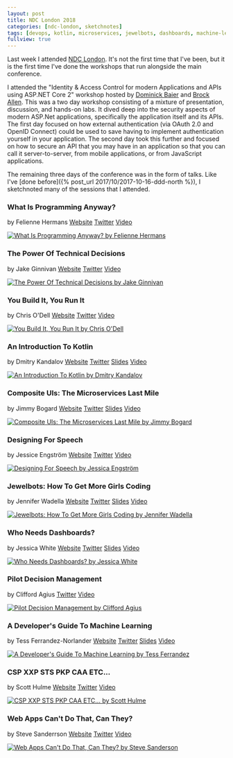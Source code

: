```yaml
---
layout: post
title: NDC London 2018
categories: [ndc-london, sketchnotes]
tags: [devops, kotlin, microservices, jewelbots, dashboards, machine-learning, content-security-policy, strict-transport-security, web-assembly, service-worker]
fullview: true
---
```


Last week I attended [NDC London](https://ndc-london.com). It's not the first time that I've been, but it is the first time I've done the workshops that run alongside the main conference.

I attended the "Identity & Access Control for modern Applications and APIs using ASP.NET Core 2" workshop hosted by [Dominick Baier](https://twitter.com/leastprivilege) and [Brock Allen](https://twitter.com/brockallen). This was a two day workshop consisting of a mixture of presentation, discussion, and hands-on labs. It dived deep into the security aspects of modern ASP.Net applications, specifically the application itself and its APIs. The first day focused on how external authentication (via OAuth 2.0 and OpenID Connect) could be used to save having to implement authentication yourself in your application. The second day took this further and focused on how to secure an API that you may have in an application so that you can call it server-to-server, from mobile applications, or from JavaScript applications.

The remaining three days of the conference was in the form of talks. Like I've [done before]({% post_url 2017/10/2017-10-16-ddd-north %}), I sketchnoted many of the sessions that I attended.

### What Is Programming Anyway?
by Felienne Hermans
<i class="fa fa-globe fa-lg"></i> [Website](http://www.felienne.com)
<i class="fa fa-twitter fa-lg"></i> [Twitter](https://twitter.com/Felienne)
<i class="fa fa-youtube fa-lg"></i> [Video](https://vimeo.com/254635626)

[![What Is Programming Anyway? by Felienne Hermans][1]][1]

### The Power Of Technical Decisions
by Jake Ginnivan
<i class="fa fa-globe fa-lg"></i> [Website](http://jake.ginnivan.net)
<i class="fa fa-twitter fa-lg"></i> [Twitter](https://twitter.com/JakeGinnivan)
<i class="fa fa-youtube fa-lg"></i> [Video](https://vimeo.com/254635678)

[![The Power Of Technical Decisions by Jake Ginnivan][2]][2]

### You Build It, You Run It
by Chris O'Dell
<i class="fa fa-globe fa-lg"></i> [Website](https://chrisodell.wordpress.com)
<i class="fa fa-twitter fa-lg"></i> [Twitter](https://twitter.com/ChrisAnnODell)
<i class="fa fa-youtube fa-lg"></i> [Video](https://vimeo.com/254635708)

[![You Build It, You Run It by Chris O'Dell][3]][3]

### An Introduction To Kotlin
by Dmitry Kandalov
<i class="fa fa-globe fa-lg"></i> [Website](http://dkandalov.github.io)
<i class="fa fa-twitter fa-lg"></i> [Twitter](https://twitter.com/dmitrykandalov)
<i class="fa fa-slideshare fa-lg"></i> [Slides](https://www.dropbox.com/sh/reb81046oz1xn47/AACsd1QG6C9MN8s70vNaz0KFa?preview=kotlin-by-example.pdf)
<i class="fa fa-youtube fa-lg"></i> [Video](https://vimeo.com/254635735)

[![An Introduction To Kotlin by Dmitry Kandalov][4]][4]

### Composite UIs: The Microservices Last Mile
by Jimmy Bogard
<i class="fa fa-globe fa-lg"></i> [Website](https://jimmybogard.com)
<i class="fa fa-twitter fa-lg"></i> [Twitter](https://twitter.com/jbogard)
<i class="fa fa-slideshare fa-lg"></i> [Slides](https://github.com/jbogard/presentations/raw/master/CompositeUIs/CompositeUIsAndMicroservices.pptx)
<i class="fa fa-youtube fa-lg"></i> [Video](https://vimeo.com/254635673)

[![Composite UIs: The Microservices Last Mile by Jimmy Bogard][5]][5]

### Designing For Speech
by Jessice Engström
<i class="fa fa-globe fa-lg"></i> [Website](http://www.catoholic.se)
<i class="fa fa-twitter fa-lg"></i> [Twitter](https://twitter.com/grytlappen)
<i class="fa fa-youtube fa-lg"></i> [Video](https://vimeo.com/254635841)

[![Designing For Speech by Jessica Engström][6]][6]

### Jewelbots: How To Get More Girls Coding
by Jennifer Wadella
<i class="fa fa-globe fa-lg"></i> [Website](https://jenniferwadella.com)
<i class="fa fa-twitter fa-lg"></i> [Twitter](https://twitter.com/likeOMGitsFEDAY)
<i class="fa fa-slideshare fa-lg"></i> [Slides](https://tehfedaykin.github.io/CodingWithJewelbots/#/)
<i class="fa fa-youtube fa-lg"></i> [Video](https://vimeo.com/254635889)

[![Jewelbots: How To Get More Girls Coding by Jennifer Wadella][7]][7]

### Who Needs Dashboards?
by Jessica White
<i class="fa fa-globe fa-lg"></i> [Website](https://jesswhite.co.uk)
<i class="fa fa-twitter fa-lg"></i> [Twitter](https://twitter.com/JessPWhite)
<i class="fa fa-slideshare fa-lg"></i> [Slides](https://speakerdeck.com/jesswhite/who-needs-dashboards-ndc-london)
<i class="fa fa-youtube fa-lg"></i> [Video](https://vimeo.com/254635893)

[![Who Needs Dashboards? by Jessica White][8]][8]

### Pilot Decision Management
by Clifford Agius
<i class="fa fa-twitter fa-lg"></i> [Twitter](https://twitter.com/CliffordAgius)
<i class="fa fa-youtube fa-lg"></i> [Video](https://vimeo.com/254635897)

[![Pilot Decision Management by Clifford Agius][9]][9]

### A Developer's Guide To Machine Learning
by Tess Ferrandez-Norlander
<i class="fa fa-globe fa-lg"></i> [Website](https://blogs.msdn.microsoft.com/Tess/)
<i class="fa fa-twitter fa-lg"></i> [Twitter](https://twitter.com/TessFerrandez)
<i class="fa fa-slideshare fa-lg"></i> [Slides](https://www.slideshare.net/TessFerrandez/a-developers-guide-to-machine-learning)
<i class="fa fa-youtube fa-lg"></i> [Video](https://vimeo.com/254635867)

[![A Developer's Guide To Machine Learning by Tess Ferrandez][10]][10]

### CSP XXP STS PKP CAA ETC...
by Scott Hulme
<i class="fa fa-globe fa-lg"></i> [Website](https://scotthelme.co.uk)
<i class="fa fa-twitter fa-lg"></i> [Twitter](https://twitter.com/Scott_Helme)
<i class="fa fa-youtube fa-lg"></i> [Video](https://vimeo.com/254635838)

[![CSP XXP STS PKP CAA ETC... by Scott Hulme][11]][11]

### Web Apps Can't Do That, Can They?
by Steve Sanderrson
<i class="fa fa-globe fa-lg"></i> [Website](http://blog.stevensanderson.com)
<i class="fa fa-twitter fa-lg"></i> [Twitter](https://twitter.com/stevensanderson)
<i class="fa fa-youtube fa-lg"></i> [Video](https://vimeo.com/254635980)

[![Web Apps Can't Do That, Can They? by Steve Sanderson][12]][12]

  [1]: /assets/media/images/2018/01/what-is-programming-anyway-felienne-hermans.jpg#img-sketchnote
  [2]: /assets/media/images/2018/01/the-power-of-technical-decisions-jake-ginnivan.jpg#img-sketchnote
  [3]: /assets/media/images/2018/01/you-build-it-you-run-it-chris-odell.jpg#img-sketchnote
  [4]: /assets/media/images/2018/01/an-introduction-to-kotlin-dmitry-kandalov.jpg#img-sketchnote
  [5]: /assets/media/images/2018/01/composite-uis-the-microservices-last-mile-jimmy-bogard.jpg#img-sketchnote
  [6]: /assets/media/images/2018/01/designing-for-speech-jessica-engstrom.jpg#img-sketchnote
  [7]: /assets/media/images/2018/01/jewelbots-how-to-get-more-girls-coding-jennifer-wadella.jpg#img-sketchnote
  [8]: /assets/media/images/2018/01/who-needs-dashboards-jessica-white.jpg#img-sketchnote
  [9]: /assets/media/images/2018/01/pilot-decision-management-clifford-agius.jpg#img-sketchnote
  [10]: /assets/media/images/2018/01/a-developers-guide-to-machine-learning-tess-ferrandez.jpg#img-sketchnote
  [11]: /assets/media/images/2018/01/csp-xxp-sts-pkp-caa-etc-scott-helme.jpg#img-sketchnote
  [12]: /assets/media/images/2018/01/web-apps-cant-do-that-can-they-steve-sanderson.jpg#img-sketchnote
